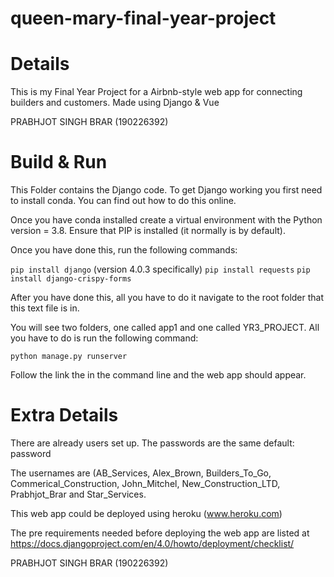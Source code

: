 # queen-mary-final-year-project

# Details

This is my Final Year Project for a Airbnb-style web app for connecting builders and customers. Made using Django &amp; Vue

PRABHJOT SINGH BRAR (190226392)

# Build & Run

This Folder contains the Django code. To get Django working you first need to install conda. You can find out how to do this online.

Once you have conda installed create a virtual environment with the Python version = 3.8. Ensure that PIP is installed (it normally is by default).

Once you have done this, run the following commands:

`pip install django` (version 4.0.3 specifically)
`pip install requests`
`pip install django-crispy-forms`

After you have done this, all you have to do it navigate to the root folder that this text file is in.

You will see two folders, one called app1 and one called YR3_PROJECT. All you have to do is run the following command:

`python manage.py runserver`

Follow the link the in the command line and the web app should appear.

# Extra Details

There are already users set up. The passwords are the same default: password

The usernames are (AB_Services, Alex_Brown, Builders_To_Go, Commerical_Construction, John_Mitchel, New_Construction_LTD, Prabhjot_Brar and Star_Services.

This web app could be deployed using heroku (www.heroku.com)

The pre requirements needed before deploying the web app are listed at https://docs.djangoproject.com/en/4.0/howto/deployment/checklist/

PRABHJOT SINGH BRAR (190226392)
